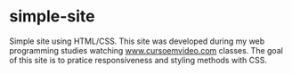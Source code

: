 # simple-site
Simple site using HTML/CSS. This site was developed during my web programming studies watching www.cursoemvideo.com classes. The goal of this site is to pratice responsiveness and styling methods with CSS.
